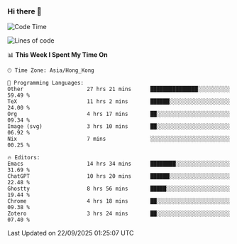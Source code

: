 ### Hi there 👋

<!--
**nicehiro/nicehiro** is a ✨ _special_ ✨ repository because its `README.md` (this file) appears on your GitHub profile.

Here are some ideas to get you started:

- 🔭 I’m currently working on ...
- 🌱 I’m currently learning ...
- 👯 I’m looking to collaborate on ...
- 🤔 I’m looking for help with ...
- 💬 Ask me about ...
- 📫 How to reach me: ...
- 😄 Pronouns: ...
- ⚡ Fun fact: ...
-->

<!--START_SECTION:waka-->
![Code Time](http://img.shields.io/badge/Code%20Time-1%2C057%20hrs%2034%20mins-blue)

![Lines of code](https://img.shields.io/badge/From%20Hello%20World%20I%27ve%20Written-1.9%20million%20lines%20of%20code-blue)

📊 **This Week I Spent My Time On** 

```text
🕑︎ Time Zone: Asia/Hong_Kong

💬 Programming Languages: 
Other                    27 hrs 21 mins      ███████████████░░░░░░░░░░   59.49 % 
TeX                      11 hrs 2 mins       ██████░░░░░░░░░░░░░░░░░░░   24.00 % 
Org                      4 hrs 17 mins       ██░░░░░░░░░░░░░░░░░░░░░░░   09.34 % 
Image (svg)              3 hrs 10 mins       ██░░░░░░░░░░░░░░░░░░░░░░░   06.92 % 
Nix                      7 mins              ░░░░░░░░░░░░░░░░░░░░░░░░░   00.25 % 

🔥 Editors: 
Emacs                    14 hrs 34 mins      ████████░░░░░░░░░░░░░░░░░   31.69 % 
ChatGPT                  10 hrs 20 mins      ██████░░░░░░░░░░░░░░░░░░░   22.48 % 
Ghostty                  8 hrs 56 mins       █████░░░░░░░░░░░░░░░░░░░░   19.44 % 
Chrome                   4 hrs 18 mins       ██░░░░░░░░░░░░░░░░░░░░░░░   09.38 % 
Zotero                   3 hrs 24 mins       ██░░░░░░░░░░░░░░░░░░░░░░░   07.40 % 
```


 Last Updated on 22/09/2025 01:25:07 UTC
<!--END_SECTION:waka-->
